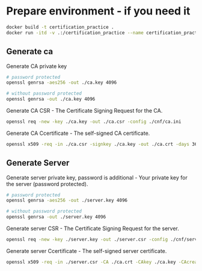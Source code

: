 # Prepare environment - if you need it

```bash
docker build -t certification_practice .
docker run -itd -v .:/certification_practice --name certification_practice certification_practice
```

## Generate ca 

Generate CA private key
```bash
# password protected
openssl genrsa -aes256 -out ./ca.key 4096

# without password protected
openssl genrsa -out ./ca.key 4096
```

Generate CA CSR - The Certificate Signing Request for the CA.
```bash
openssl req -new -key ./ca.key -out ./ca.csr -config ./cnf/ca.ini
```

Generate CA Ccertificate - The self-signed CA certificate.
```bash
openssl x509 -req -in ./ca.csr -signkey ./ca.key -out ./ca.crt -days 3650 -extensions v3_ca -extfile ./cnf/ca.ini
```

## Generate Server

Generate server private key, password is additional - Your private key for the server (password protected).
```bash
# password protected
openssl genrsa -aes256 -out ./server.key 4096

# without password protected
openssl genrsa -out ./server.key 4096
```

Generate server CSR - The Certificate Signing Request for the server.
```bash
openssl req -new -key ./server.key -out ./server.csr -config ./cnf/server.ini
```

Generate server Ccertificate - The self-signed server certificate.
```bash
openssl x509 -req -in ./server.csr -CA ./ca.crt -CAkey ./ca.key -CAcreateserial -out ./server.crt -days 3650 -extensions v3_req -extfile ./cnf/server.ini
```
